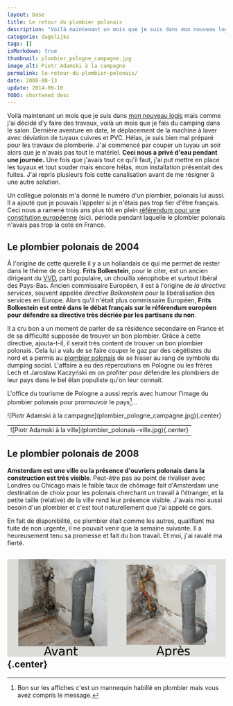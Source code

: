 ```yaml
---
layout: base
title: Le retour du plombier polonais
description: "Voilà maintenant un mois que je suis dans mon nouveau logis mais comme j'ai décidé d'y faire des travaux, voilà un mois que je fais du camping dans le salon"
categorie: dagelijks
tags: []
isMarkdown: true
thumbnail: plombier_pologne_campagne.jpg
image_alt: Piotr Adamski à la campagne
permalink: le-retour-du-plombier-polonais/
date: 2008-08-13
update: 2014-09-10
TODO: shortened desc
---
```


Voilà maintenant un mois que je suis dans [mon nouveau logis](/signatures-week) mais comme j'ai décidé d'y faire des travaux, voilà un mois que je fais du camping dans le salon. Dernière aventure en date, le déplacement de la machine à laver avec déviation de tuyaux cuivres et PVC. Hélas, je suis bien mal préparé pour les travaux de plomberie. J'ai commencé par couper un tuyau un soir alors que je n'avais pas tout le matériel. **Ceci nous a privé d'eau pendant une journée.** Une fois que j'avais tout ce qu'il faut, j'ai put mettre en place les tuyaux et tout souder mais encore hélas, mon installation présentait des fuites. J'ai repris plusieurs fois cette canalisation avant de me résigner à une autre solution.

Un collègue polonais m'a donné le numéro d'un plombier, polonais lui aussi. Il a ajouté que je pouvais l’appeler si je n'étais pas trop fier d'être français. Ceci nous a ramené trois ans plus tôt en plein [référendum pour une constitution européenne](https://fr.wikipedia.org/wiki/Trait%C3%A9_de_Rome_%282004%29) (sic), période pendant laquelle le plombier polonais n'avais pas trop la cote en France. 

## Le plombier polonais de 2004
À l'origine de cette querelle il y a un hollandais ce qui me permet de rester dans le thème de ce blog. **Frits Bolkestein**, pour le citer, est  un ancien dirigeant du [VVD](http://fr.wikipedia.org/wiki/Parti_populaire_lib%C3%A9ral_et_d%C3%A9mocrate_(Pays-Bas)), parti populaire, un chouilla xénophobe et surtout libéral des Pays-Bas. Ancien commissaire Européen, il est à l'origine de *la directive services*, souvent appelée *directive Bolkenstein* pour la libéralisation des services en Europe. Alors qu'il n'était plus commissaire Européen, **Frits Bolkestein est entré dans le débat français sur le référendum européen pour défendre sa directive très décriée par les partisans du non**.

Il a cru bon a un moment de parler de sa résidence secondaire en France et de sa difficulté supposée de trouver un bon plombier. Grâce à cette directive, ajouta-t-il, il serait très content de trouver un bon plombier polonais. Cela lui a valu de se faire couper le gaz par des cégétistes du nord et a permis au [plombier polonais](http://fr.wikipedia.org/wiki/Plombier_polonais) de se hisser au rang de symbole du dumping social. L'affaire a eu des répercutions en Pologne ou les frères Lech et Jarosław Kaczyński en on profiter pour défendre les plombiers de leur pays dans le bel élan populiste qu'on leur connait. 

L'office du tourisme de Pologne a aussi repris avec humour l'image du plombier polonais pour promouvoir le pays[^1]...
<!-- HTML -->
<table align="center" border="0"><tr<td>
<!-- / HTML -->
![Piotr Adamski à la campagne](plombier_pologne_campagne.jpg){.center}
<!-- HTML -->
</td><td>
<!-- / HTML -->
![Piotr Adamski à la ville](plombier_polonais-ville.jpg){.center}
<!-- HTML -->
</td></tr></table>
<!-- / HTML -->

## Le plombier polonais de 2008

**Amsterdam est une ville ou la présence d'ouvriers polonais dans la construction est très visible**. Peut-être pas au point de rivaliser avec Londres ou Chicago mais le faible taux de chômage fait d'Amsterdam une destination de choix pour les polonais cherchant un travail à l'étranger, et la petite taille (relative) de la ville rend leur présence visible. J'avais moi aussi besoin d'un plombier et c'est tout naturellement que j'ai appelé ce gars. 

En fait de disponibilité, ce plombier était comme les autres, qualifiant ma fuite de non urgente, il ne pouvait venir que la semaine suivante. Il a heureusement tenu sa promesse et fait du bon travail. Et moi, j'ai ravalé ma fierté.

![les travaux de plomberie](travaux-plomberie.jpg){.center}
---
[^1]: Bon sur les affiches c'est un mannequin habillé en plombier mais vous avez compris le message.
